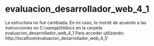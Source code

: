 # evaluacion_desarrollador_web_4_1
La estructura no fue cambiada. 
En mi caso, lo monté de acuerdo a las instrucciones en C:\xampp\htdocs en la carpeta evaluacion_desarrollador_web_4_1
Para acceder utilizando: http://localhost/evaluacion_desarrollador_web_4_1/

